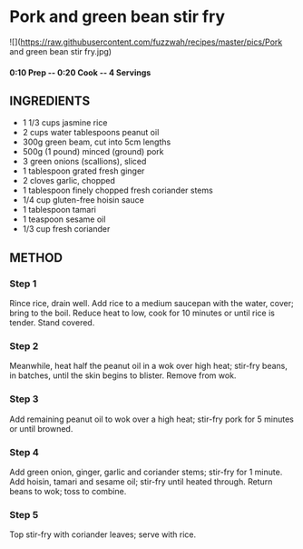 # Pork and green bean stir fry
![](https://raw.githubusercontent.com/fuzzwah/recipes/master/pics/Pork and green bean stir fry.jpg)
#### 0:10 Prep -- 0:20 Cook -- 4 Servings
## INGREDIENTS
* 1 1/3 cups jasmine rice
* 2 cups water tablespoons peanut oil
* 300g green beam, cut into 5cm lengths
* 500g (1 pound) minced (ground) pork
* 3 green onions (scallions), sliced
* 1 tablespoon grated fresh ginger
* 2 cloves garlic, chopped
* 1 tablespoon finely chopped fresh coriander stems
* 1/4 cup gluten-free hoisin sauce
* 1 tablespoon tamari
* 1 teaspoon sesame oil
* 1/3 cup fresh coriander
## METHOD
### Step 1
Rince rice, drain well. Add rice to a medium saucepan with the water, cover; bring to the boil. Reduce heat to low, cook for 10 minutes or until rice is tender. Stand covered.
### Step 2
Meanwhile, heat half the peanut oil in a wok over high heat; stir-fry beans, in batches, until the skin begins to blister. Remove from wok.
### Step 3
Add remaining peanut oil to wok over a high heat; stir-fry pork for 5 minutes or until browned.
### Step 4
Add green onion, ginger, garlic and coriander stems; stir-fry for 1 minute. Add hoisin, tamari and sesame oil; stir-fry until heated through. Return beans to wok; toss to combine.
### Step 5
Top stir-fry with coriander leaves; serve with rice.
